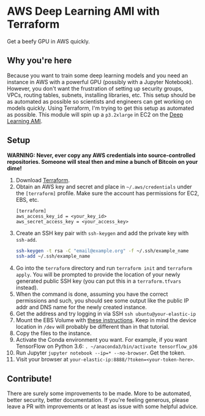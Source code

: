 # AWS Deep Learning AMI with Terraform

Get a beefy GPU in AWS quickly.

## Why you're here

Because you want to train some deep learning models and you need an instance in AWS with a powerful GPU (possibly with a Jupyter Notebook).
However, you don't want the frustration of setting up security groups, VPCs, routing tables, subnets, installing libraries, etc.
This setup should be as automated as possible so scientists and engineers can get working on models quickly.
Using Terraform, I'm trying to get this setup as automated as possible.
This module will spin up a `p3.2xlarge` in EC2 on the [Deep Learning AMI](https://aws.amazon.com/marketplace/pp/B077GCH38C).

## Setup

**WARNING: Never, ever copy any AWS credentials into source-controlled repositories. Someone will steal then and mine a bunch of Bitcoin on your dime!**

1. Download [Terraform](https://www.terraform.io/downloads.html).
1. Obtain an AWS key and secret and place in `~/.aws/credentials` under the `[terraform]` profile. Make sure the account has permissions for EC2, EBS, etc.
    ```
    [terraform]
    aws_access_key_id = <your_key_id>
    aws_secret_access_key = <your_access_key>
    ```
1. Create an SSH key pair with `ssh-keygen` and add the private key with `ssh-add`.
    ```sh
    ssh-keygen -t rsa -C "email@example.org" -f ~/.ssh/example_name
    ssh-add ~/.ssh/example_name
    ```
1. Go into the `terraform` directory and run `terraform init` and `terraform apply`. You will be prompted to provide the location of your newly generated public SSH key (you can put this in a `terraform.tfvars` instead).
1. When the command is done, assuming you have the correct permissions and such, you should see some output like the public IP addr and DNS name for the newly created instance.
1. Get the address and try logging in via SSH `ssh ubuntu@your-elastic-ip`
1. Mount the EBS Volume with [these instructions](https://devopscube.com/mount-ebs-volume-ec2-instance/). Keep in mind the device location in `/dev` will probably be different than in that tutorial.
1. Copy the files to the instance.
1. Activate the Conda environment you want. For example, if you want TensorFlow on Python 3.6: `. ~/anaconda3/bin/activate tensorflow_p36`
1. Run Jupyter `jupyter notebook --ip=* --no-browser`. Get the token.
1. Visit your browser at `your-elastic-ip:8888/?token=<your-token-here>`.


## Contribute!

There are surely some improvements to be made. More to be automated, better security, better documentation.
If you're feeling generous, please leave a PR with improvements or at least as issue with some helpful advice.
